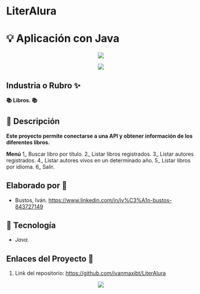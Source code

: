 # LiterAlura
# :bulb: Aplicación con Java


<div align="center">
  <img src="https://okdiario.com/img/2021/08/26/bibliotecas.jpeg" />
</div>

<p align="center">
   <img src="https://img.shields.io/badge/STATUS-EN%20DESAROLLO-green">
   </p>
   
## Industria o Rubro :sparkles:

**:books: Libros. :books:**

## :pencil: Descripción

**Este proyecto permite conectarse a una API y obtener información de los diferentes libros.**

**Menú**
1_ Buscar libro por título.
2_ Listar libros registrados.
3_ Listar autores registrados.
4_ Listar autores vivos en un determinado año.
5_ Listar libros por idioma.
6_ Salir.

## Elaborado por :rocket:

- Bustos, Iván. https://www.linkedin.com/in/iv%C3%A1n-bustos-843727149

## :wrench: Tecnología

+ *Java.*

## Enlaces del Proyecto :link:

1. Link del repositorio: https://github.com/ivanmaxibt/LiterAlura

<p align="center">
  <img src="https://logos-download.com/wp-content/uploads/2016/10/Java_logo_icon.png">
   </p>
